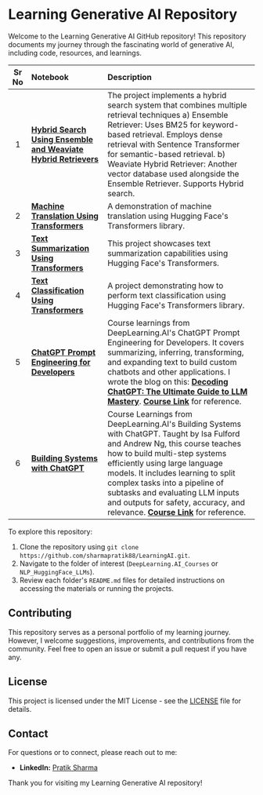 # Learning Generative AI Repository

Welcome to the Learning Generative AI GitHub repository! 
This repository documents my journey through the fascinating world of generative AI, including code, resources, and learnings.

|  Sr No  | Notebook                                                                                                                                                                                                                                 | Description                                                                                                                                                                                                                                                                                                                                                                                                                                                               |
|:-------:|:-----------------------------------------------------------------------------------------------------------------------------------------------------------------------------------------------------------------------------------------|:--------------------------------------------------------------------------------------------------------------------------------------------------------------------------------------------------------------------------------------------------------------------------------------------------------------------------------------------------------------------------------------------------------------------------------------------------------------------------|
|    1    | **[Hybrid Search Using Ensemble and Weaviate Hybrid Retrievers](https://github.com/sharmapratik88/Learning-Generative-AI/blob/main/Hybrid%20Search/Hybrid%20Search%20Ensemble%20%26%20Weaviate%20Hybrid%20Retriever.ipynb)**             | The project implements a hybrid search system that combines multiple retrieval techniques a) Ensemble Retriever: Uses BM25 for keyword-based retrieval. Employs dense retrieval with Sentence Transformer for semantic-based retrieval. b) Weaviate Hybrid Retriever: Another vector database used alongside the Ensemble Retriever. Supports Hybrid search.                                                                                                              |
|    2    | **[Machine Translation Using Transformers](https://github.com/sharmapratik88/Learning-Generative-AI/blob/main/NLP_HuggingFace_LLMs/01_HF_Machine_Translation.ipynb)**                                                                    | A demonstration of machine translation using Hugging Face's Transformers library.                                                                                                                                                                                                                                                                                                                                                                                         |
|    3    | **[Text Summarization Using Transformers](https://github.com/sharmapratik88/Learning-Generative-AI/blob/main/NLP_HuggingFace_LLMs/02_HF_Text_Summarizer.ipynb)**                                                                         | This project showcases text summarization capabilities using Hugging Face's Transformers.                                                                                                                                                                                                                                                                                                                                                                                 |
|    4    | **[Text Classification Using Transformers](https://github.com/sharmapratik88/Learning-Generative-AI/blob/main/NLP_HuggingFace_LLMs/03_HF_Text_Classification.ipynb)**                                                                    | A project demonstrating how to perform text classification using Hugging Face's Transformers library.                                                                                                                                                                                                                                                                                                                                                                     |
|    5    | **[ChatGPT Prompt Engineering for Developers](https://github.com/sharmapratik88/LearningAI/tree/main/DeepLearning.AI/01_ChatGPT_Prompt_Engineering_Developers)**                                                                         | Course learnings from DeepLearning.AI's ChatGPT Prompt Engineering for Developers. It covers summarizing, inferring, transforming, and expanding text to build custom chatbots and other applications. I wrote the blog on this: **[Decoding ChatGPT: The Ultimate Guide to LLM Mastery](https://pratikdsharma.com/chatgpt-prompt-engineering/)**. **[Course Link](https://www.deeplearning.ai/short-courses/chatgpt-prompt-engineering-for-developers/)** for reference. |
|    6    | **[Building Systems with ChatGPT](https://github.com/sharmapratik88/LearningAI/tree/main/DeepLearning.AI/02_Building_Systems_with_OpenAI_API)**                                                                                          | Course Learnings from DeepLearning.AI's Building Systems with ChatGPT. Taught by Isa Fulford and Andrew Ng, this course teaches how to build multi-step systems efficiently using large language models. It includes learning to split complex tasks into a pipeline of subtasks and evaluating LLM inputs and outputs for safety, accuracy, and relevance. **[Course Link](https://www.deeplearning.ai/short-courses/building-systems-with-chatgpt/)** for reference.    |

To explore this repository:

1. Clone the repository using `git clone https://github.com/sharmapratik88/LearningAI.git`.
2. Navigate to the folder of interest (`DeepLearning.AI_Courses` or `NLP_HuggingFace_LLMs`).
3. Review each folder's `README.md` files for detailed instructions on accessing the materials or running the projects.

## Contributing

This repository serves as a personal portfolio of my learning journey. However, I welcome suggestions, improvements, and contributions from the community. Feel free to open an issue or submit a pull request if you have any.

## License

This project is licensed under the MIT License - see the [LICENSE](https://github.com/sharmapratik88/LearningAI/blob/main/LICENSE) file for details.

## Contact

For questions or to connect, please reach out to me:
- **LinkedIn:** [Pratik Sharma](https://linkedin.com/in/sharmapratikd)

Thank you for visiting my Learning Generative AI repository!
